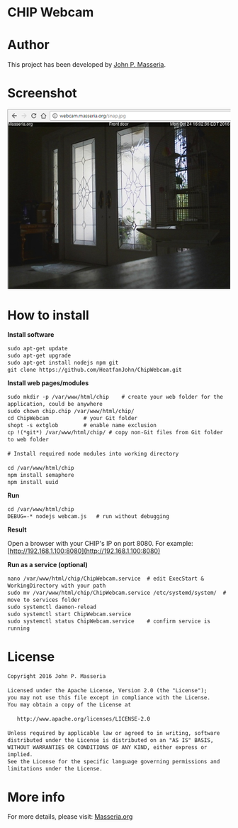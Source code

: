 CHIP Webcam 
===========
 

# Author

This project has been developed by [John P. Masseria](http://github.com/HeatfanJohn "John P. Masseria").
 
 
# Screenshot
![CHIP Webcam](https://raw.githubusercontent.com/heatfanjohn/ChipWebcam/master/chip-webcam.png "CHIP Webcam")

# How to install

**Install software**
~~~ 
sudo apt-get update 
sudo apt-get upgrade
sudo apt-get install nodejs npm git
git clone https://github.com/HeatfanJohn/ChipWebcam.git
~~~
**Install web pages/modules**
~~~
sudo mkdir -p /var/www/html/chip    # create your web folder for the application, could be anywhere
sudo chown chip.chip /var/www/html/chip/
cd ChipWebcam			# your Git folder
shopt -s extglob		# enable name exclusion
cp !(*git*) /var/www/html/chip/	# copy non-Git files from Git folder to web folder

# Install required node modules into working directory

cd /var/www/html/chip
npm install semaphore
npm install uuid
~~~
**Run**
~~~
cd /var/www/html/chip
DEBUG=-* nodejs webcam.js	# run without debugging
~~~
**Result**

Open a browser with your CHIP's IP on port 8080. For example: [http://192.168.1.100:8080](http://192.168.1.100:8080)

**Run as a service (optional)**

~~~
nano /var/www/html/chip/ChipWebcam.service	# edit ExecStart & WorkingDirectory with your path
sudo mv /var/www/html/chip/ChipWebcam.service /etc/systemd/system/	# move to services folder
sudo systemctl daemon-reload		
sudo systemctl start ChipWebcam.service
sudo systemctl status ChipWebcam.service	# confirm service is running
~~~

# License
~~~~~~
Copyright 2016 John P. Masseria

Licensed under the Apache License, Version 2.0 (the "License");
you may not use this file except in compliance with the License.
You may obtain a copy of the License at

   http://www.apache.org/licenses/LICENSE-2.0

Unless required by applicable law or agreed to in writing, software
distributed under the License is distributed on an "AS IS" BASIS,
WITHOUT WARRANTIES OR CONDITIONS OF ANY KIND, either express or implied.
See the License for the specific language governing permissions and
limitations under the License.
~~~~~~~

# More info

For more details, please visit: [Masseria.org](http://Masseria.org)
